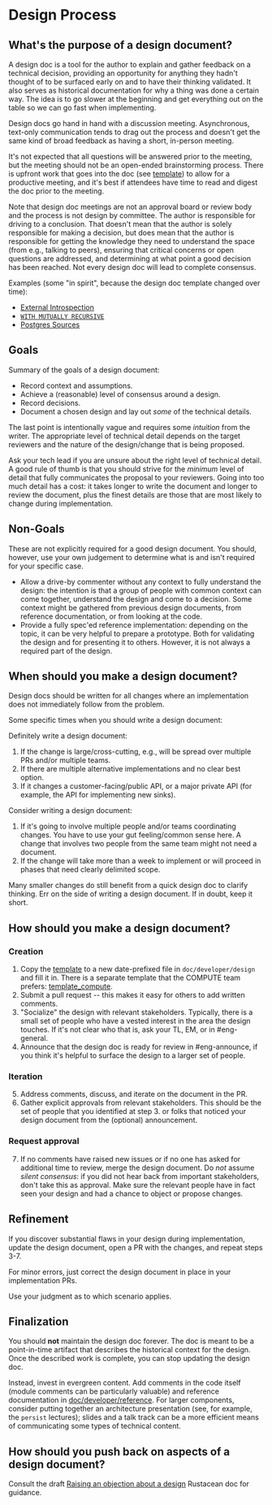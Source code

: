 # Design Process

## What's the purpose of a design document?

A design doc is a tool for the author to explain and gather feedback on a
technical decision, providing an opportunity for anything they hadn't thought of
to be surfaced early on and to have their thinking validated. It also serves as
historical documentation for why a thing was done a certain way. The idea is to
go slower at the beginning and get everything out on the table so we can go fast
when implementing.

Design docs go hand in hand with a discussion meeting. Asynchronous, text-only
communication tends to drag out the process and doesn't get the same kind of
broad feedback as having a short, in-person meeting.

It's not expected that all questions will be answered prior to the meeting, but
the meeting should not be an open-ended brainstorming process. There is upfront
work that goes into the doc (see [template](./00000000_template.md)) to allow
for a productive meeting, and it's best if attendees have time to read and
digest the doc prior to the meeting.

Note that design doc meetings are not an approval board or review body and the
process is not design by committee. The author is responsible for driving to a
conclusion. That doesn't mean that the author is solely responsible for making a
decision, but does mean that the author is responsible for getting the knowledge
they need to understand the space (from e.g., talking to peers), ensuring that
critical concerns or open questions are addressed, and determining at what point
a good decision has been reached. Not every design doc will lead to complete
consensus.

Examples (some "in spirit", because the design doc template changed over time):
* [External Introspection](./20230227_external_introspection.md)
* [`WITH MUTUALLY RECURSIVE`](./20221204_with_mutually_recursive.md)
* [Postgres Sources](./20210412_postgres_sources.md)

## Goals

Summary of the goals of a design document:

 - Record context and assumptions.
 - Achieve a (reasonable) level of consensus around a design.
 - Record decisions.
 - Document a chosen design and lay out _some_ of the technical details.

The last point is intentionally vague and requires some _intuition_ from the
writer. The appropriate level of technical detail depends on the target
reviewers and the nature of the design/change that is being proposed.

Ask your tech lead if you are unsure about the right level of technical detail.
A good rule of thumb is that you should strive for the *minimum* level of
detail that fully communicates the proposal to your reviewers. Going into too
much detail has a cost: it takes longer to write the document and longer to
review the document, plus the finest details are those that are most likely to
change during implementation.

## Non-Goals

These are not explicitly required for a good design document. You should,
however, use your own judgement to determine what is and isn't required for
your specific case.

 - Allow a drive-by commenter without any context to fully understand the
   design: the intention is that a group of people with common context can come
   together, understand the design and come to a decision. Some context might
   be gathered from previous design documents, from reference documentation, or
   from looking at the code.
 - Provide a fully spec'ed reference implementation: depending on the topic, it
   can be very helpful to prepare a prototype. Both for validating the design
   and for presenting it to others. However, it is not always a required part
   of the design.

## When should you make a design document?

Design docs should be written for all changes where an implementation does not
immediately follow from the problem.

Some specific times when you should write a design document:

Definitely write a design document:

1. If the change is large/cross-cutting, e.g., will be spread over multiple PRs
   and/or multiple teams.
2. If there are multiple alternative implementations and no clear best option.
3. If it changes a customer-facing/public API, or a major private API (for
   example, the API for implementing new sinks).

Consider writing a design document:

1. If it's going to involve multiple people and/or teams coordinating changes.
   You have to use your gut feeling/common sense here. A change that involves
   two people from the same team might not need a document.
2. If the change will take more than a week to implement or will proceed in
   phases that need clearly delimited scope.

Many smaller changes do still benefit from a quick design doc to clarify
thinking. Err on the side of writing a design document. If in doubt, keep it
short.

## How should you make a design document?

### Creation

1. Copy the [template](./00000000_template.md) to a new date-prefixed file in
   `doc/developer/design` and fill it in. There is a separate template that the
   COMPUTE team prefers: [template_compute](./00000000_template_compute.md).
2. Submit a pull request -- this makes it easy for others to add written
   comments.
3. "Socialize" the design with relevant stakeholders. Typically, there is a
   small set of people who have a vested interest in the area the design
   touches. If it's not clear who that is, ask your TL, EM, or in #eng-general.
4. Announce that the design doc is ready for review in #eng-announce, if you
   think it's helpful to surface the design to a larger set of people.

### Iteration

5. Address comments, discuss, and iterate on the document in the PR.
6. Gather explicit approvals from relevant stakeholders. This should be the set
   of people that you identified at step 3. or folks that noticed your design
   document from the (optional) announcement.

### Request approval

7. If no comments have raised new issues or if no one has asked for additional
   time to review, merge the design document. Do _not_ assume _silent
   consensus_: if you did not hear back from important stakeholders, don't take
   this as approval. Make sure the relevant people have in fact seen your design
   and had a chance to object or propose changes.

## Refinement

If you discover substantial flaws in your design during implementation, update
the design document, open a PR with the changes, and repeat steps 3-7.

For minor errors, just correct the design document in place in your
implementation PRs.

Use your judgment as to which scenario applies.

## Finalization

You should **not** maintain the design doc forever. The doc is meant to be a
point-in-time artifact that describes the historical context for the design.
Once the described work is complete, you can stop updating the design doc.

Instead, invest in evergreen content. Add comments in the code itself (module
comments can be particularly valuable) and reference documentation in
[doc/developer/reference](/doc/developer/reference/README.md). For larger
components, consider putting together an architecture presentation (see, for
example, the `persist` lectures); slides and a talk track can be a more
efficient means of communicating some types of technical content.

## How should you push back on aspects of a design document?

Consult the draft [Raising an objection about a design](https://rustacean-principles.netlify.app/how_to_rustacean/show_up/raising_an_objection.html) Rustacean doc for guidance.
